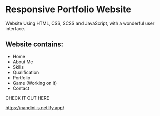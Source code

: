 # Responsive Portfolio Website 

Website Using HTML, CSS, SCSS and JavaScript, with a wonderful user interface.

## Website contains: 

- Home
- About Me
- Skills
- Qualification
- Portfolio
- Game (Working on it)
- Contact

CHECK IT OUT HERE

https://nandini-s.netlify.app/
